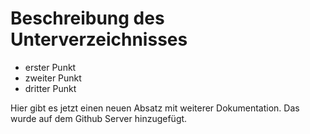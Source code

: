 # Beschreibung des Unterverzeichnisses

- erster Punkt
- zweiter Punkt
- dritter Punkt


Hier gibt es jetzt einen neuen Absatz mit weiterer Dokumentation.
Das wurde auf dem Github Server hinzugefügt.
